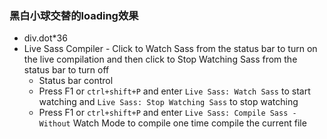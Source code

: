 ### 黑白小球交替的loading效果

- div.dot*36
- Live Sass Compiler - Click to Watch Sass from the status bar to turn on the live compilation and then click to Stop Watching Sass from the status bar to turn off 
  - Status bar control
  - Press F1 or `ctrl+shift+P` and enter `Live Sass: Watch Sass` to start watching and `Live Sass: Stop Watching Sass` to stop watching
  - Press F1 or `ctrl+shift+P` and enter `Live Sass: Compile Sass - Without` Watch Mode to compile one time compile the current file
